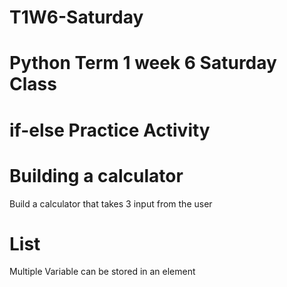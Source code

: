 # T1W6-Saturday


# Python Term 1 week 6 Saturday Class

#  if-else Practice Activity

# Building a calculator
Build a calculator that takes 3 input from the user

# List
Multiple Variable can be stored in an element